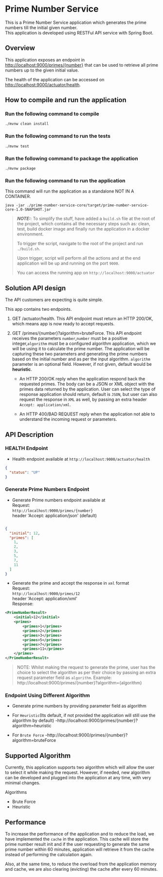 # Prime Number Service

This is a Prime Number Service application which generates the prime numbers till the initial given number.  
This application is developed using RESTFul API service with Spring Boot.

## Overview

This application exposes an endpoint in <http://localhost:9000/primes/{number}> that can be used to retrieve all prime numbers up
to the given initial value.

The health of the application can be accessed on <http://localhost:9000/actuator/health>.

## How to compile and run the application

### Run the following command to compile

`./mvnw clean install`

### Run the following command to run the tests

`./mvnw test`

### Run the following command to package the application

`./mvnw package`

### Run the following command to run the application
This command will run the application as a standalone NOT IN A CONTAINER.

`java -jar ./prime-number-service-core/target/prime-number-service-core-1.0-SNAPSHOT.jar`

> **_NOTE:_**: To simplify the stuff, have added a `build.sh` file at the root of the project, which contains all the
> necessary steps such as: clean, test, build docker image and finally run the application in a docker environment.
>
> To trigger the script, navigate to the root of the project and run `./build.sh`.
>
> Upon trigger, script will perform all the actions and at the end application will be up and running on the port
`9000`.
>
> You can access the running app on `http://localhost:9000/actuator`

## Solution API design

The API customers are expecting is quite simple.

This app contains two endpoints.

1. GET /actuator/health. This API endpoint must return an HTTP 200/OK, which means app is now ready to accept requests.


2. GET /primes/{number}?algorithm=bruteForce. This API endpoint receives the parameters `number`,`number` must be a
   positive integer,`algorithm` must be a configured algorithm application, which we will be using it to calculate the prime
   number.
   The application will be capturing these two parameters and generating the prime numbers based on the initial number and as
   per the input algorithm.
   `algorithm` parameter is an optional field. However, if not given, default would be **heuristic**.
    - An HTTP 200/OK reply when the application respond back the requested primes. The body can be a JSON or XML object
      with the primes data returned by the application. User can select the type of response application should return,
      default is `JSON`, but user can also request the response in `XML` as well, by passing an extra header
      `Accept: application/xml`.
   
    - An HTTP 400/BAD REQUEST reply when the application not able to understand the incoming request or parameters.

## API Description

### HEALTH Endpoint

- Health endpoint available at `http://localhost:9000/actuator/health`

```json
{
  "status": "UP"
}
```

### Generate Prime Numbers Endpoint
- Generate Prime numbers endpoint available at  
  Request:  
  `http://localhost:9000/primes/{number}`  
  header 'Accept: application/json' (default)  

```json

{
  "initial": 12,
  "primes": [
    1,
    2,
    3,
    5,
    7,
    11
  ]
}
```

- Generate the prime and accept the response in `xml` format  
  Request:  
  `http://localhost:9000/primes/12`  
  header 'Accept: application/xml'  
  Response:

```xml
<PrimeNumberResult>
    <initial>12</initial>
    <primes>
        <primes>1</primes>
        <primes>2</primes>
        <primes>3</primes>
        <primes>5</primes>
        <primes>7</primes>
        <primes>11</primes>
    </primes>
</PrimeNumberResult> 
```

> NOTE: Whilst making the request to generate the prime, user has the choice to select the algorithm as per their choice
> by passing an extra request parameter field as `algorithm`.
> Example: http://localhost:9000/primes/{number}?algorithm={algorithm}

### Endpoint Using Different Algorithm

- Generate prime numbers by providing parameter field as algorithm

- For `Heuristic`(Its default, if not provided the application will still use the algorithm by default) -http://localhost:9000/primes/{number}?algorithm=heuristic
- For `Brute Force` -http://localhost:9000/primes/{number}?algorithm=bruteForce

## Supported Algorithm

Currently, this application supports two algorithm which will allow the user to select it while making the request.
However, if needed, new algorithm can be developed and plugged into the application at any time, with very minimal
changes. 

Algorithms

- Brute Force
- Heuristic

## Performance

To increase the performance of the application and to reduce the load, we have implemented the `cache` in the
application. This cache will store the
prime number result init and if the user requesting to generate the same prime number within 60 minutes, application
will retrieve it from the cache instead of performing the calculation again.

Also, at the same time, to reduce the overload from the application memory and cache, we are also clearing (evicting)
the cache after every 60 minutes.

